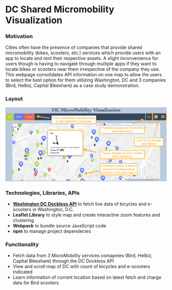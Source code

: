 # DC Shared Micromobility Visualization

### Motivation
Cities often have the presence of companies that provide shared micromobility (bikes, scooters, etc.) services 
which provide users with an app to locate and rent their respective assets.  A slight inconvenience for users 
though is having to navigate through multiple apps if they want to locate bikes or scooters near them irrespective of the company they use.  This webpage consolidates API information on one map to allow the users to select the best option for them utilizing Washington, DC and 3 companies (Bird, Helbiz, Capital Bikeshare) as a case study demonstration.  

### Layout
![Layout Image](./imgs/Commented-Map.png)

### Technologies, Libraries, APIs
- **[Washington DC Dockless API](https://ddot.dc.gov/page/dockless-api)** to fetch live data of bicycles and e-scooters in Washington, D.C.
- **Leaflet Library** to style map and create interactive zoom features and clustering
- **Webpack** to bundle source JavaScript code
- **npm** to manage project dependecies

### Functionality
- Fetch data from 3 MicroMobility services comapnies (Bird, Helbiz, Capital Bikeshare) through the DC Dockless API
- View  and scroll map of DC with count of bicycles and e-scooters indicated
- Learn information of current location based on latest fetch and charge data for Bird scooters